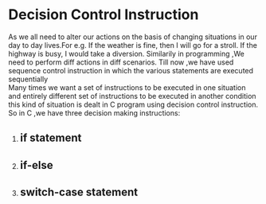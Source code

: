# Decision Control Instruction<br>
As we all need to alter our actions on the basis of changing situations in our day to day lives.For e.g.  If the weather is fine, then I will go for a stroll. If 
the highway is busy, I would take a diversion.
Similarily in programming ,We need to perform diff actions in diff scenarios. Till now ,we have used sequence control instruction in which the various statements are executed 
sequentially<br>
Many times we want a set of instructions to be executed in one situation and entirely different set of instructions to be executed in another condition this kind of situation is dealt in C program using decision control instruction.<br>
So in C ,we have three decision making instructions:<br>
 1. ## if  statement <br>
 2. ## if-else   <br>
 3. ## switch-case statement <br>
